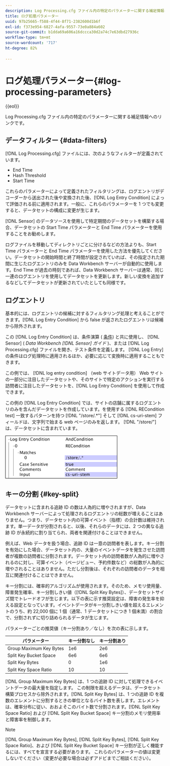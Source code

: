 ```yaml
---
description: Log Processing.cfg ファイル内の特定のパラメーターに関する補足情報へのリンクです。
title: ログ処理パラメーター
uuid: 97b25665-f588-4f44-8f71-2382600d1b6f
exl-id: f373e954-6827-4afa-9557-73e0a884a602
source-git-commit: b1dda69a606a16dccca30d2a74c7e63dbd27936c
workflow-type: tm+mt
source-wordcount: '717'
ht-degree: 82%

---
```


# ログ処理パラメーター{#log-processing-parameters}

{{eol}}

Log Processing.cfg ファイル内の特定のパラメーターに関する補足情報へのリンクです。

<!--
c_data_filters.xml
-->

## データフィルター {#data-filters}

[!DNL Log Processing.cfg] ファイルには、次のようなフィルターが定義されています。

* End Time
* Hash Threshold
* Start Time

これらのパラメーターによって定義されたフィルタリングは、ログエントリがデコーダーから送出された後や変換された後、[!DNL Log Entry Condition] によって評価される前に適用されます。一般に、これらのパラメーターを 1 つでも変更すると、データセットの構成に変更が生じます。

[!DNL Sensor] のデータソースを使用して特定期間のデータセットを構築する場合、データセットの Start Time パラメーターと End Time パラメーターを使用することをお勧めします。

ログファイルを移動してディレクトリごとに分けるなどの方法よりも、Start Time パラメーターと End Time パラメーターを使用した方法を優先してください。データセットの開始時間と終了時間が設定されていれば、その指定された期間に生じたログエントリのみを Data Workbench サーバーが自動的に使用します。End Time が過去の時刻であれば、Data Workbench サーバーは通常、同じ一連のログエントリを使用してデータセットを更新します。新しい変換を追加するなどしてデータセットが更新されていたとしても同様です。

<!--
c_log_entry_con.xml
-->

## ログエントリ

基本的には、ログエントリの候補に対するフィルタリング処理と考えることができます。[!DNL Log Entry Condition] から false が返されたログエントリは候補から除外されます。

この [!DNL Log Entry Condition] は、条件演算 ( [条件](../../../home/c-dataset-const-proc/c-conditions/c-abt-cond.md)) と共に使用し、 [!DNL Sensor] ( *Data Workbench [!DNL Sensor] ガイド* )、または [!DNL Log Processing.cfg] ファイルを開き、テスト条件を定義します。 [!DNL Log Entry] の条件はログ処理時に適用されるほか、必要に応じて変換時に適用することもできます。

この例では、 [!DNL log entry condition] （web サイトデータ用） Web サイトの一部分に注目したデータセットや、そのサイトで特定のアクションを実行する訪問者に注目したデータセットを、[!DNL Log Entry Condition] を使用して作成できます。

この例の [!DNL Log Entry Condition] では、サイトの店舗に属するログエントリのみを含んだデータセットを作成しています。を使用する [!DNL RECondition test] 一致するパターンを持つ [!DNL "/store/.*"] そして [!DNL cs-uri-stem] フィールドは、文字列で始まる web ページのみを返します。 [!DNL "/store/"] は、データセットに含まれています。

![](assets/cfg_LogProcessing_LogEntryCondition.png)

<!--
c_key_split.xml
-->

## キーの分割 {#key-split}

データセットに含まれる追跡 ID の数は人為的に増やされますが、Data Workbench サーバーによって処理されるログエントリの総数が増えることはありません。つまり、データセット内の可算イベント（指標）の合計数は維持されます。単一データが分割されると、以後、それらのデータには、2 つの異なる追跡 ID が永続的に割り当てられ、両者を関連付けることはできません。

例えば、Web データを扱う場合、追跡 ID は一意の訪問者を表します。キー分割を有効にした場合、データセット内の、大量のイベントデータを発生させた訪問者が複数の訪問者に分割されます。データセット内の訪問者数が人為的に増やされるのに対し、可算イベント（ページビュー、予約件数など）の総数が人為的に増やされることはありません。ただし分割後は、それぞれの訪問者のデータを相互に関連付けることはできません。

キー分割には、確率的アルゴリズムが使用されます。そのため、メモリ使用量、障害発生確率、キー分割しきい値（[!DNL Split Key Bytes]）、データセットサイズ間でトレードオフが生じます。以下の表に示す推奨設定は、障害の発生率を抑える設定となっています。イベントデータがキー分割しきい値を超えるエレメントのうち、約 22,000 個に 1 個（通常、1 データセットにつき 1 個未満）の割合で、分割されずに切り詰められるデータが生じます。

パラメーターごとの推奨値（キー分割あり／なし）を次の表に示します。

| パラメーター | キー分割なし | キー分割あり |
|---|---|---|
| Group Maximum Key Bytes | 1e6 | 2e6 |
| Split Key Bucket Space | 6e6 | 6e6 |
| Split Key Bytes | 0 | 1e6 |
| Split Key Space Ratio | 10 | 10 |

[!DNL Group Maximum Key Bytes] は、1 つの追跡 ID に対して処理できるイベントデータの最大量を指定します。 この制限を超えるデータは、データセット構築プロセスから除外されます。[!DNL Split Key Bytes] は、1 つの追跡 ID を複数のエレメントに分割するときの単位となるバイト数を表します。エレメントは、確率分布に従い、おおよそこのバイト数で分割されます。[!DNL Split Key Space Ratio] および [!DNL Split Key Bucket Space] キー分割のメモリ使用率と障害率を制御します。

>[!NOTE]
>
>[!DNL Group Maximum Key Bytes], [!DNL Split Key Bytes], [!DNL Split Key Space Ratio]、および [!DNL Split Key Bucket Space] キー分割が正しく機能するには、すべてを宣言する必要があります。 これらのパラメーターの値は変更しないでください（変更が必要な場合は必ずアドビまでご相談ください）。
